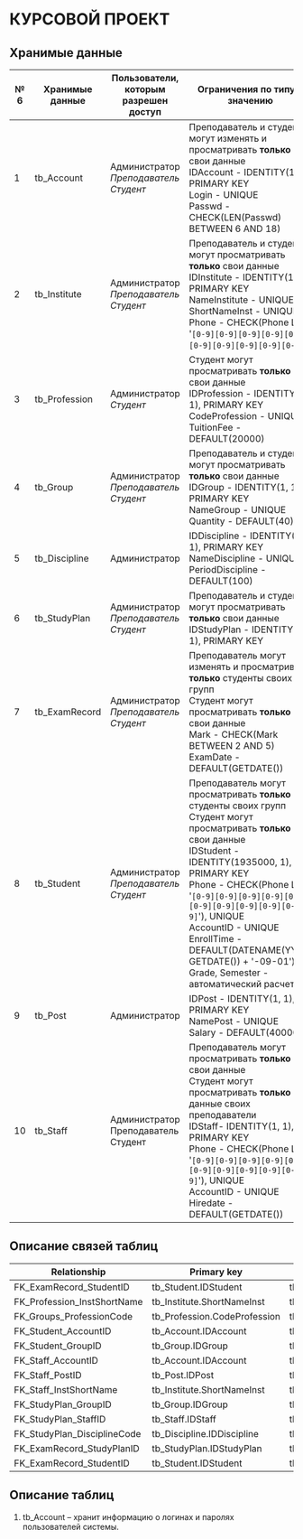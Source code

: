# **КУРСОВОЙ ПРОЕКТ** 

## Хранимые данные

| № 6  | Хранимые данные | Пользователи, которым разрешен доступ              | Ограничения по типу и значению                               |
| ---- | --------------- | -------------------------------------------------- | ------------------------------------------------------------ |
| 1    | tb_Account      | Администратор<br />*Преподаватель* <br />*Студент* | Преподаватель и студент могут изменять и просматривать **только** свои данные<br />IDAccount - IDENTITY(1, 1), PRIMARY KEY<br />Login - UNIQUE<br />Passwd - CHECK(LEN(Passwd) BETWEEN 6 AND 18) |
| 2    | tb_Institute    | Администратор<br />*Преподаватель* <br />*Студент* | Преподаватель и студент могут просматривать **только** свои данные<br />IDInstitute - IDENTITY(1, 1), PRIMARY KEY<br />NameInstitute - UNIQUE<br />ShortNameInst - UNIQUE<br />Phone - CHECK(Phone LIKE '`[0-9][0-9][0-9][0-9][0-9][0-9][0-9][0-9][0-9][0-9]`') |
| 3    | tb_Profession   | Администратор<br />*Студент*                       | Студент могут просматривать **только** свои данные<br />IDProfession - IDENTITY(1, 1), PRIMARY KEY<br />CodeProfession - UNIQUE<br />TuitionFee - DEFAULT(20000) |
| 4    | tb_Group        | Администратор<br />*Преподаватель* <br />*Студент* | Преподаватель и студент могут просматривать **только** свои данные<br />IDGroup - IDENTITY(1, 1), PRIMARY KEY<br />NameGroup - UNIQUE<br />Quantity - DEFAULT(40) |
| 5    | tb_Discipline   | Администратор<br />                                | IDDiscipline - IDENTITY(1, 1), PRIMARY KEY<br />NameDiscipline - UNIQUE<br />PeriodDiscipline - DEFAULT(100) |
| 6    | tb_StudyPlan    | Администратор<br />*Преподаватель* <br />*Студент* | Преподаватель и студент могут просматривать **только** свои данные<br />IDStudyPlan - IDENTITY(1, 1), PRIMARY KEY |
| 7    | tb_ExamRecord   | Администратор<br />*Преподаватель* <br />*Студент* | Преподаватель могут изменять и просматривать **только** студенты своих групп<br />Студент могут просматривать **только** свои данные<br />Mark - CHECK(Mark BETWEEN 2 AND 5)<br />ExamDate - DEFAULT(GETDATE()) |
| 8    | tb_Student      | Администратор<br />*Преподаватель* <br />*Студент* | Преподаватель могут просматривать **только** студенты своих групп<br />Студент могут просматривать **только** свои данные<br />IDStudent - IDENTITY(1935000, 1), PRIMARY KEY<br />Phone - CHECK(Phone LIKE '`[0-9][0-9][0-9][0-9][0-9][0-9][0-9][0-9][0-9][0-9]`'), UNIQUE<br />AccountID - UNIQUE<br />EnrollTime - DEFAULT(DATENAME(YYYY, GETDATE()) + '-09-01')<br />Grade, Semester - автоматический расчет |
| 9    | tb_Post         | Администратор<br />                                | IDPost - IDENTITY(1, 1), PRIMARY KEY<br />NamePost - UNIQUE<br />Salary - DEFAULT(40000) |
| 10   | tb_Staff        | Администратор<br />Преподаватель<br />Студент      | Преподаватель могут просматривать **только** свои данные<br />Студент могут просматривать **только** данные своих преподаватели <br />IDStaff- IDENTITY(1, 1), PRIMARY KEY<br />Phone - CHECK(Phone LIKE '`[0-9][0-9][0-9][0-9][0-9][0-9][0-9][0-9][0-9][0-9]`'), UNIQUE<br />AccountID - UNIQUE<br />Hiredate - DEFAULT(GETDATE()) |

## Описание связей таблиц

| Relationship                | Primary key                  | Foreign key                 |
| --------------------------- | ---------------------------- | --------------------------- |
| FK_ExamRecord_StudentID     | tb_Student.IDStudent         | tb_ExamRecord.StudentID     |
| FK_Profession_InstShortName | tb_Institute.ShortNameInst   | tb_Profession.InstShortName |
| FK_Groups_ProfessionCode    | tb_Profession.CodeProfession | tb_Group.ProfessionCode     |
| FK_Student_AccountID        | tb_Account.IDAccount         | tb_Student.AccountID        |
| FK_Student_GroupID          | tb_Group.IDGroup             | tb_Student.GroupID          |
| FK_Staff_AccountID          | tb_Account.IDAccount         | tb_Staff.AccountID          |
| FK_Staff_PostID             | tb_Post.IDPost               | tb_Staff.PostID             |
| FK_Staff_InstShortName      | tb_Institute.ShortNameInst   | tb_Staff.InstShortName      |
| FK_StudyPlan_GroupID        | tb_Group.IDGroup             | tb_StudyPlan.GroupID        |
| FK_StudyPlan_StaffID        | tb_Staff.IDStaff             | tb_StudyPlan.StaffID        |
| FK_StudyPlan_DisciplineCode | tb_Discipline.IDDiscipline   | tb_StudyPlan.DisciplineID   |
| FK_ExamRecord_StudyPlanID   | tb_StudyPlan.IDStudyPlan     | tb_ExamRecord.              |
| FK_ExamRecord_StudentID     | tb_Student.IDStudent         | tb_ExamRecord.              |

## Описание таблиц

1. tb_Account – хранит информацию о логинах и паролях пользователей системы.

   
